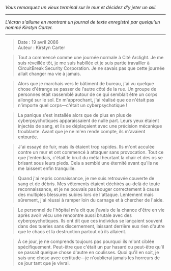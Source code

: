 _Vous remarquez un vieux terminal sur le mur et décidez d'y jeter un œil._

---

_L'écran s'allume en montrant un journal de texte enregistré par quelqu'un nommé Kirstyn Carter._

---

> Date : 19 avril 2086  
> Auteur : Kirstyn Carter

> Tout a commencé comme une journée normale à Cité Arclight. Je me suis réveillée tôt, je me suis habillée et je suis partie travailler à CircuitBreak Security Corporation. Je ne savais pas que cette journée allait changer ma vie à jamais.

> Alors que je marchais vers le bâtiment de bureau, j'ai vu quelque chose d'étrange se passer de l'autre côté de la rue. Un groupe de personnes était rassemblé autour de ce qui semblait être un corps allongé sur le sol. En m'approchant, j'ai réalisé que ce n'était pas n'importe quel corps—c'était un cyberpsychotique !

> La panique s'est installée alors que de plus en plus de cyberpsychotiques apparaissaient de nulle part. Leurs yeux étaient injectés de sang, et ils se déplaçaient avec une précision mécanique troublante. Avant que je ne m'en rende compte, ils m'avaient entourée.

> J'ai essayé de fuir, mais ils étaient trop rapides. Ils m'ont acculée contre un mur et ont commencé à attaquer sans provocation. Tout ce que j'entendais, c'était le bruit du métal heurtant la chair et des os se brisant sous leurs pieds. Cela a semblé une éternité avant qu'ils ne me laissent enfin tranquille.

> Quand j'ai repris connaissance, je me suis retrouvée couverte de sang et de débris. Mes vêtements étaient déchirés au-delà de toute reconnaissance, et je ne pouvais pas bouger correctement à cause des multiples blessures subies lors de l'attaque. Lentement mais sûrement, j'ai réussi à ramper loin du carnage et à chercher de l'aide.

> Le personnel de l'hôpital m'a dit que j'avais de la chance d'être en vie après avoir vécu une rencontre aussi brutale avec des cyberpsychotiques. Ils ont dit que ces individus se lançaient souvent dans des tueries sans discernement, laissant derrière eux rien d'autre que le chaos et la destruction partout où ils allaient.

> À ce jour, je ne comprends toujours pas pourquoi ils m'ont ciblée spécifiquement. Peut-être que c'était un pur hasard ou peut-être qu'il se passait quelque chose d'autre en coulisses. Quoi qu'il en soit, je sais une chose avec certitude—je n'oublierai jamais les horreurs de ce jour tant que je vivrai.
